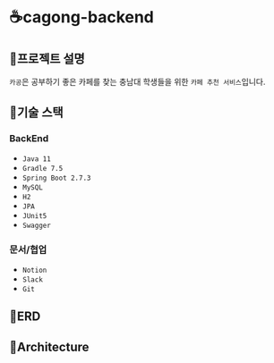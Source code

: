 # ☕cagong-backend
## 🍩프로젝트 설명
`카공`은 공부하기 좋은 카페를 찾는 충남대 학생들을 위한 `카페 추천 서비스`입니다.
## 🍰기술 스택
### **BackEnd**
- `Java 11`
- `Gradle 7.5`
- `Spring Boot 2.7.3`
- `MySQL`
- `H2`
- `JPA`
- `JUnit5`
- `Swagger`
### **문서/협업**
- `Notion`
- `Slack`
- `Git`
## 🍭ERD
## 🥯Architecture
